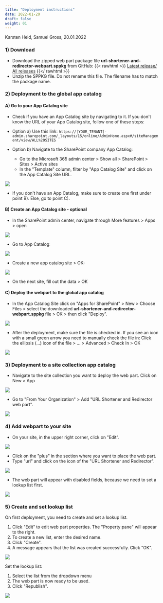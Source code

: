 ```yaml
---
title: "Deployment instructions"
date: 2022-01-20
draft: false
weight: 01
---
```

Karsten Held, Samuel Gross, 20.01.2022


### 1) Download

- Download the zipped web part package file **url-shortener-and-redirector-webpart.sppkg** from GitHub:
{{< rawhtml >}}
    <a style="align-self: flex-start;" href="https://github.com/WhizzyApps/SPO-URL-Shortener-And-Redirector-Web-Part/releases/download/ReleaseV1.0.0/SharePoint-Package_sppkg.zip">Latest release/</a>
    <a style="align-self: flex-start;" href="https://github.com/WhizzyApps/SPO-URL-Shortener-And-Redirector-Web-Part/releases" target="_blank">All releases</a>
{{</ rawhtml >}}
- Unzip the SPPKG file. Do not rename this file. The filename has to match the package name.


### 2) Deployment to the global app catalog

#### A) Go to your App Catalog site

- Check if you have an App Catalog site by navigating to it. If you don't know the URL of your App Catalog site, follow one of these steps:
- Option a) Use this link: 
`https://[YOUR_TENANT]-admin.sharepoint.com/_layouts/15/online/AdminHome.aspx#/siteManagement/view/ALL%20SITES`

- Option b) Navigate to the SharePoint company App Catalog: 
  - Go to the Microsoft 365 admin center > Show all > SharePoint > Sites > Active sites
  - In the "Template" column, filter by "App Catalog Site" and click on the App Catalog Site URL.

![](/Deployment/images/04.png)

- If you don't have an App Catalog, make sure to create one first under point B). Else, go to point C).

#### B) Create an App Catalog site - optional


- In the SharePoint admin center, navigate through More features > Apps > open

![](/Deployment/images/01.png)

- Go to App Catalog:

![](/Deployment/images/02.png)

- Create a new app catalog site > OK:

![](/Deployment/images/03.png)

- On the next site, fill out the data > OK

#### C) Deploy the webpart to the global app catalog 

- In the App Catalog Site click on "Apps for SharePoint" > New > Choose Files > select the downloaded **url-shortener-and-redirector-webpart.sppkg** file > OK > then click "Deploy".

![](/Deployment/images/05.png)


- After the deployment, make sure the file is checked in. If you see an icon with a small green arrow you need to manually check the file in: Click the ellipsis (…) icon of the file > … > Advanced > Check In > OK

![](/Deployment/images/06.png)


### 3) Deployment to a site collection app catalog

- Navigate to the site collection you want to deploy the web part. Click on New > App

![](/Deployment/images/08.png)

- Go to "From Your Organization" > Add "URL Shortener and Redirector web part".

![](/Deployment/images/09.png)


### 4) Add webpart to your site

- On your site, in the upper right corner, click on "Edit".

![](/Deployment/images/10.png)


- Click on the "plus" in the section where you want to place the web part. 
- Type "url" and click on the icon of the "URL Shortener and Redirector". 

![](/Deployment/images/11.png)

- The web part will appear with disabled fields, because we need to set a lookup list first.

![](/Deployment/images/12.png)

### 5) Create and set lookup list

On first deployment, you need to create and set a lookup list.

1. Click "Edit" to edit web part properties. The "Property pane" will appear to the right.
2. To create a new list, enter the desired name.
3. Click "Create".
4. A message appears that the list was created successfully. Click "OK".

![](/Deployment/images/13.png)

Set the lookup list:

1. Select the list from the dropdown menu
2. The web part is now ready to be used.
3. Click "Republish".

![](/Deployment/images/14.png)
